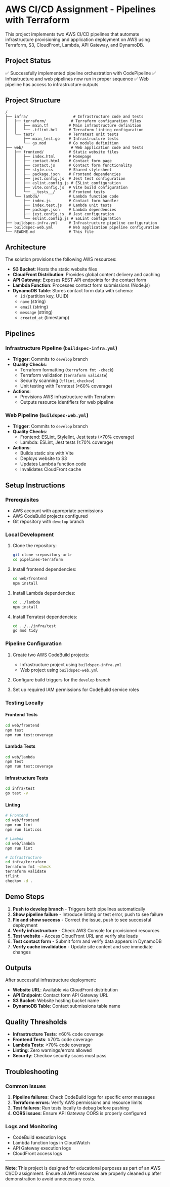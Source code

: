 
# AWS CI/CD Assignment - Pipelines with Terraform

This project implements two AWS CI/CD pipelines that automate infrastructure provisioning and application deployment on AWS using Terraform, S3, CloudFront, Lambda, API Gateway, and DynamoDB.

## Project Status

✅ Successfully implemented pipeline orchestration with CodePipeline
✅ Infrastructure and web pipelines now run in proper sequence
✅ Web pipeline has access to infrastructure outputs

## Project Structure

```
/
├── infra/                    # Infrastructure code and tests
│   ├── terraform/           # Terraform configuration files  
│   │   ├── main.tf         # Main infrastructure definition
│   │   └── .tflint.hcl     # Terraform linting configuration
│   └── test/               # Terratest unit tests
│       ├── main_test.go    # Infrastructure tests
│       └── go.mod          # Go module definition
├── web/                     # Web application code and tests
│   ├── frontend/           # Static website files
│   │   ├── index.html      # Homepage
│   │   ├── contact.html    # Contact form page
│   │   ├── contact.js      # Contact form functionality
│   │   ├── style.css       # Shared stylesheet
│   │   ├── package.json    # Frontend dependencies
│   │   ├── jest.config.js  # Jest test configuration
│   │   ├── eslint.config.js # ESLint configuration
│   │   ├── vite.config.js  # Vite build configuration
│   │   └── __tests__/      # Frontend tests
│   └── lambda/             # Lambda function code
│       ├── index.js        # Contact form handler
│       ├── index.test.js   # Lambda unit tests
│       ├── package.json    # Lambda dependencies
│       ├── jest.config.js  # Jest configuration
│       └── eslint.config.js # ESLint configuration
├── buildspec-infra.yml     # Infrastructure pipeline configuration
├── buildspec-web.yml       # Web application pipeline configuration
└── README.md               # This file
```

## Architecture

The solution provisions the following AWS resources:

- **S3 Bucket**: Hosts the static website files
- **CloudFront Distribution**: Provides global content delivery and caching
- **API Gateway**: Exposes REST API endpoints for the contact form
- **Lambda Function**: Processes contact form submissions (Node.js)
- **DynamoDB Table**: Stores contact form data with schema:
  - `id` (partition key, UUID)
  - `name` (string)
  - `email` (string) 
  - `message` (string)
  - `created_at` (timestamp)

## Pipelines

### Infrastructure Pipeline (`buildspec-infra.yml`)
- **Trigger**: Commits to `develop` branch
- **Quality Checks**:
  - Terraform formatting (`terraform fmt -check`)
  - Terraform validation (`terraform validate`)
  - Security scanning (`tflint`, `checkov`)
  - Unit testing with Terratest (≥60% coverage)
- **Actions**:
  - Provisions AWS infrastructure with Terraform
  - Outputs resource identifiers for web pipeline

### Web Pipeline (`buildspec-web.yml`)
- **Trigger**: Commits to `develop` branch  
- **Quality Checks**:
  - Frontend: ESLint, Stylelint, Jest tests (≥70% coverage)
  - Lambda: ESLint, Jest tests (≥70% coverage)
- **Actions**:
  - Builds static site with Vite
  - Deploys website to S3
  - Updates Lambda function code
  - Invalidates CloudFront cache

## Setup Instructions

### Prerequisites
- AWS account with appropriate permissions
- AWS CodeBuild projects configured
- Git repository with `develop` branch

### Local Development
1. Clone the repository:
   ```bash
   git clone <repository-url>
   cd pipelines-terraform
   ```

2. Install frontend dependencies:
   ```bash
   cd web/frontend
   npm install
   ```

3. Install Lambda dependencies:
   ```bash
   cd ../lambda
   npm install
   ```

4. Install Terratest dependencies:
   ```bash
   cd ../../infra/test
   go mod tidy
   ```

### Pipeline Configuration
1. Create two AWS CodeBuild projects:
   - Infrastructure project using `buildspec-infra.yml`
   - Web project using `buildspec-web.yml`

2. Configure build triggers for the `develop` branch

3. Set up required IAM permissions for CodeBuild service roles

### Testing Locally

#### Frontend Tests
```bash
cd web/frontend
npm test
npm run test:coverage
```

#### Lambda Tests
```bash
cd web/lambda
npm test
npm run test:coverage
```

#### Infrastructure Tests
```bash
cd infra/test
go test -v
```

#### Linting
```bash
# Frontend
cd web/frontend
npm run lint
npm run lint:css

# Lambda
cd web/lambda  
npm run lint

# Infrastructure
cd infra/terraform
terraform fmt -check
terraform validate
tflint
checkov -d .
```

## Demo Steps

1. **Push to develop branch** - Triggers both pipelines automatically
2. **Show pipeline failure** - Introduce linting or test error, push to see failure
3. **Fix and show success** - Correct the issue, push to see successful deployment
4. **Verify infrastructure** - Check AWS Console for provisioned resources
5. **Test website** - Access CloudFront URL and verify site loads
6. **Test contact form** - Submit form and verify data appears in DynamoDB
7. **Verify cache invalidation** - Update site content and see immediate changes

## Outputs

After successful infrastructure deployment:
- **Website URL**: Available via CloudFront distribution
- **API Endpoint**: Contact form API Gateway URL  
- **S3 Bucket**: Website hosting bucket name
- **DynamoDB Table**: Contact submissions table name

## Quality Thresholds

- **Infrastructure Tests**: ≥60% code coverage
- **Frontend Tests**: ≥70% code coverage
- **Lambda Tests**: ≥70% code coverage
- **Linting**: Zero warnings/errors allowed
- **Security**: Checkov security scans must pass

## Troubleshooting

### Common Issues
1. **Pipeline failures**: Check CodeBuild logs for specific error messages
2. **Terraform errors**: Verify AWS permissions and resource limits
3. **Test failures**: Run tests locally to debug before pushing
4. **CORS issues**: Ensure API Gateway CORS is properly configured

### Logs and Monitoring
- CodeBuild execution logs
- Lambda function logs in CloudWatch
- API Gateway execution logs
- CloudFront access logs

---

**Note**: This project is designed for educational purposes as part of an AWS CI/CD assignment. Ensure all AWS resources are properly cleaned up after demonstration to avoid unnecessary costs.